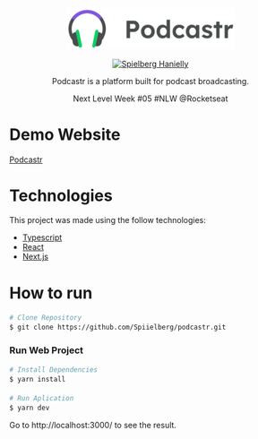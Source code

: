 <p align="center">
   <img src="./public/logo.svg" alt="Podcastr" width="300" />
</p>

<p align="center">
   <a href="https://www.linkedin.com/in/spiielberg">
      <img alt="Spielberg Hanielly" src="https://img.shields.io/badge/-Spielberg-0A66C2?style=flat&logo=Linkedin&logoColor=white" />
   </a>
</p>

<p align="center">
  Podcastr is a platform built for podcast broadcasting.
</p>

<p align="center">
  Next Level Week #05 #NLW @Rocketseat
</p>

# Demo Website

[Podcastr](https://podcastr-spielberg.vercel.app)

# Technologies
This project was made using the follow technologies:

* [Typescript](https://www.typescriptlang.org)
* [React](https://reactjs.org)
* [Next.js](https://nextjs.org)

#  How to run
```bash
# Clone Repository
$ git clone https://github.com/Spiielberg/podcastr.git
```

### Run Web Project

```bash
# Install Dependencies
$ yarn install

# Run Aplication
$ yarn dev
```
Go to http://localhost:3000/ to see the result.
